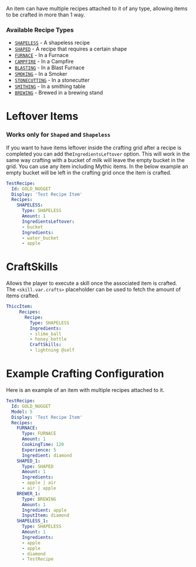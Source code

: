 An item can have multiple recipes attached to it of any type, allowing items to be crafted in more than 1 way.

### Available Recipe Types
- [`SHAPELESS`](Recipes/Shapeless) - A shapeless recipe
- [`SHAPED`](Recipes/Shaped) - A recipe that requires a certain shape
- [`FURNACE`](Recipes/Furnace) - In a Furnace
- [`CAMPFIRE`](Recipes/Furnace) - In a Campfire
- [`BLASTING`](Recipes/Furnace) - In a Blast Furnace
- [`SMOKING`](Recipes/Furnace) - In a Smoker
- [`STONECUTTING`](Recipes/Stonecutting) - In a stonecutter
- [`SMITHING`](Recipes/Smithing) - In a smithing table
- [`BREWING`](Recipes/Brewing) - Brewed in a brewing stand

# Leftover Items
### Works only for `Shaped` and `Shapeless`

If you want to have items leftover inside the crafting grid after a recipe is completed you can add the`IngredientsLeftover` option. This will work in the same way crafting with a bucket of milk will leave the empty bucket in the grid. You can use any item including Mythic items. In the below example an empty bucket will be left in the crafting grid once the item is crafted.

```yaml
TestRecipe:
  Id: GOLD_NUGGET
  Display: 'Test Recipe Item'
  Recipes:
    SHAPELESS:
      Type: SHAPELESS
      Amount: 1
      IngredientsLeftover:
      - bucket
      Ingredients:
      - water_bucket
      - apple
```


# CraftSkills
Allows the player to execute a skill once the associated item is crafted.  
The `<skill.var.crafts>` placeholder can be used to fetch the amount of items crafted.  
```yaml
ThiccItem:
     Recipes:
       Recipe:
         Type: SHAPELESS
         Ingredients:
         - slime_ball
         - honey_bottle
         CraftSkills:
         - lightning @self
```


# Example Crafting Configuration
Here is an example of an item with multiple recipes attached to it.
```yaml
TestRecipe:
  Id: GOLD_NUGGET
  Model: 5
  Display: 'Test Recipe Item'
  Recipes:
    FURNACE:
      Type: FURNACE
      Amount: 1
      CookingTime: 120
      Experience: 5
      Ingredient: diamond
    SHAPED_1:
      Type: SHAPED
      Amount: 1
      Ingredients:
      - apple | air
      - air | apple
    BREWER_1:
      Type: BREWING
      Amount: 1
      Ingredient: apple
      InputItem: diamond
    SHAPELESS_1:
      Type: SHAPELESS
      Amount: 1
      Ingredients:
      - apple
      - apple
      - diamond
      - TestRecipe
```